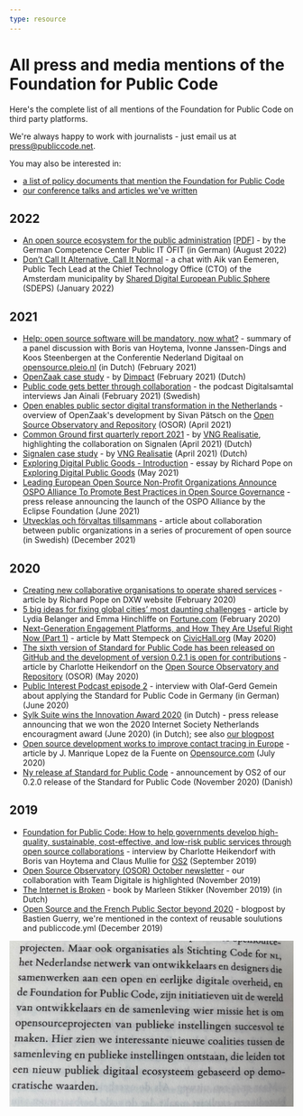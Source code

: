 ```yaml
---
type: resource
---
```



# All press and media mentions of the Foundation for Public Code

Here's the complete list of all mentions of the Foundation for Public Code on third party platforms.

We're always happy to work with journalists  - just email us at <press@publiccode.net>.

You may also be interested in:

* [a list of policy documents that mention the Foundation for Public Code](policy-documents.md)
* [our conference talks and articles we've written](https://projects.publiccode.net/talks-and-articles.html)

## 2022

* [An open source ecosystem for the public administration](https://www.oeffentliche-it.de/publikationen?doc=255694) [[PDF](https://www.oeffentliche-it.de/documents/10181/14412/Ein+Open-Source-%C3%96kosystem+f%C3%BCr+die+%C3%B6ffentliche+Verwaltung)] - by the German Competence Center Public IT ÖFIT (in German) (August 2022)
* [Don’t Call It Alternative, Call It Normal](https://www.sdeps.eu/dont-call-it-alternative-call-it-normal/) - a chat with Aik van Eemeren, Public Tech Lead at the Chief Technology Office (CTO) of the Amsterdam municipality by [Shared Digital European Public Sphere](https://www.sdeps.eu/) (SDEPS) (January 2022)

## 2021

* [Help: open source software will be mandatory, now what?](https://opensource.pleio.nl/news/view/7155b323-98f4-4ca0-9777-7a53ffbf2d16/help-open-source-software-wordt-verplicht-wat-nu) - summary of a panel discussion with Boris van Hoytema, Ivonne Janssen-Dings and Koos Steenbergen at the Conferentie Nederland Digitaal on [opensource.pleio.nl](https://opensource.pleio.nl) (in Dutch) (February 2021)
* [OpenZaak case study](https://commonground.nl/news/view/752192c5-7222-4769-a738-de47dfcfb6f5/openzaak-van-samen-organiseren-naar-samen-realiseren) - by [Dimpact](https://www.dimpact.nl/) (February 2021) (Dutch)
* [Public code gets better through collaboration](https://digitalsamtal.se/236-genom-samarbete-blir-det-offentligas-kod-battre/) - the podcast Digitalsamtal interviews Jan Ainali (February 2021) (Swedish)
* [Open enables public sector digital transformation in the Netherlands](https://joinup.ec.europa.eu/collection/open-source-observatory-osor/news/we-liberated-our-own-data-silos-market) - overview of OpenZaak's development by Sivan Pätsch on the [Open Source Observatory and Repository](https://joinup.ec.europa.eu/collection/open-source-observatory-osor) (OSOR) (April 2021)
* [Common Ground first quarterly report 2021](https://publicaties.vngrealisatie.nl/commonground/2021/1/) - by [VNG Realisatie](https://www.vngrealisatie.nl/), highlighting the collaboration on Signalen (April 2021) (Dutch)
* [Signalen case study](https://commonground.nl/news/view/2a13308d-872e-4b98-8dff-d4d3bcb36586/steeds-meer-gemeenten-maken-gebruik-van-signalen) - by [VNG Realisatie](https://www.vngrealisatie.nl/) (April 2021) (Dutch)
* [Exploring Digital Public Goods - Introduction](https://digitalpublicgoods.xyz/introduction) - essay by Richard Pope on [Exploring Digital Public Goods](https://digitalpublicgoods.xyz/) (May 2021)
* [Leading European Open Source Non-Profit Organizations Announce OSPO Alliance To Promote Best Practices in Open Source Governance](https://newsroom.eclipse.org/news/announcements/leading-european-open-source-non-profit-organizations-announce-ospo-alliance) - press release announcing the launch of the OSPO Alliance by the Eclipse Foundation (June 2021)
* [Utvecklas och förvaltas tillsammans](https://inkopsradet.se/upphandling/utvecklas-och-forvaltas-tillsammans/) - article about collaboration between public organizations in a series of procurement of open source (in Swedish) (December 2021)

## 2020

* [Creating new collaborative organisations to operate shared services](https://www.dxw.com/2020/02/creating-new-collaborative-organisations-to-operate-shared-services/) - article by Richard Pope on DXW website (February 2020)
* [5 big ideas for fixing global cities’ most daunting challenges](https://fortune.com/2020/02/17/cities-challenges-solutions-housing-buses-climate-loneliness/) - article by Lydia Belanger and Emma Hinchliffe on [Fortune.com](https://fortune.com) (February 2020)
* [Next-Generation Engagement Platforms, and How They Are Useful Right Now (Part 1)](https://web.archive.org/web/20210807202906/https://civichall.org/civicist/next-generation-engagement-platforms-and-how-are-they-useful-right-now-part-1/) - article by Matt Stempeck on [CivicHall.org](https://civichall.org) (May 2020)
* [The sixth version of Standard for Public Code has been released on GitHub and the development of version 0.2.1 is open for contributions](https://joinup.ec.europa.eu/collection/open-source-observatory-osor/news/new-release-standard-public-code) - article by Charlotte Heikendorf on the [Open Source Observatory and Repository](https://joinup.ec.europa.eu/collection/open-source-observatory-osor) (OSOR) (May 2020)
* [Public Interest Podcast episode 2](https://public-interest-podcast.podigee.io/2-episode-2) - interview with Olaf-Gerd Gemein about applying the Standard for Public Code in Germany (in German) (June 2020)
* [Sylk Suite wins the Innovation Award 2020](https://awards.isoc.nl/innovatie/2020/) (in Dutch) - press release announcing that we won the 2020 Internet Society Netherlands encouragment award (June 2020) (in Dutch); see also [our blogpost](https://blog.publiccode.net/news/2020/06/17/isoc-encouragement-award-consider-us-encouraged.html)
* [Open source development works to improve contact tracing in Europe](https://opensource.com/article/20/7/open-source-contact-tracing) - article by J. Manrique Lopez de la Fuente on [Opensource.com](https://opensource.com/) (July 2020)
* [Ny release af Standard for Public Code](https://os2.eu/blog/ny-release-af-standard-public-code) - announcement by OS2 of our 0.2.0 release of the Standard for Public Code (November 2020) (Danish)

## 2019

* [Foundation for Public Code: How to help governments develop high-quality, sustainable, cost-effective, and low-risk public services through open source collaborations](https://os2.eu/blog/foundation-public-code-how-help-governments-develop-high-quality-sustainable-cost-effective-and) - interview by Charlotte Heikendorf with Boris van Hoytema and Claus Mullie for [OS2](https://os2.eu/node/332) (September 2019)
* [Open Source Observatory (OSOR) October newsletter](https://ec.europa.eu/newsroom/joinup/newsletter-archives/18462) - our collaboration with Team Digitale is highlighted (November 2019)
* [The Internet is Broken](https://www.singeluitgeverijen.nl/de-geus/boek/het-internet-is-stuk/) - book by Marleen Stikker (November 2019) (in Dutch)
* [Open Source and the French Public Sector beyond 2020](https://bzg.fr/en/open-source-and-the-french-public-sector-beyond-2020/) - blogpost by Bastien Guerry, we're mentioned in the context of reusable soulutions and publiccode.yml (December 2019)

![Het Internet is Stuk](Het-internet-is-stuk.jpeg)
